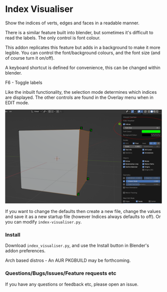 # Index Visualiser
Show the indices of verts, edges and faces in a readable manner.

There is a similar feature built into blender, but sometimes it's difficult to read the labels. The only control is font colour.

This addon replicates this feature but adds in a background to make it more legible. You can control the font/background colours, and the font size (and of course turn it on/off).

A keyboard shortcut is defined for convenience, this can be changed within blender.

F6 - Toggle labels

Like the inbuilt functionality, the selection mode determines which indices are displayed. The other controls are found in the Overlay menu when in EDIT mode.

<img src="pics/screenshot.png" width="600">

If you want to change the defaults then create a new file, change the values and save it as a new startup file (however Indices always defaults to off). Or you can modify `index-visualiser.py`.

### Install

Download `index_visualiser.py`, and use the Install button in Blender's addon preferences.

Arch based distros -  An AUR PKGBUILD may be forthcoming.


### Questions/Bugs/Issues/Feature requests etc
If you have any questions or feedback etc, please open an issue.